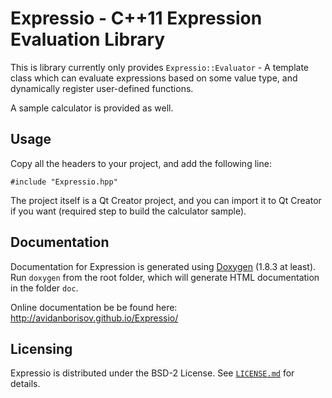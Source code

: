 Expressio - C++11 Expression Evaluation Library
===============================================

This is library currently only provides `Expressio::Evaluator` - A template class which can evaluate expressions based on some value type, and dynamically register user-defined functions.

A sample calculator is provided as well.

Usage
-----

Copy all the headers to your project, and add the following line:

    #include "Expressio.hpp"
    
The project itself is a Qt Creator project, and you can import it to Qt Creator if you want (required step to build the calculator sample).

Documentation
-------------

Documentation for Expression is generated using [Doxygen](http://www.stack.nl/~dimitri/doxygen/index.html) (1.8.3 at least). Run `doxygen` from the root folder, which will generate HTML documentation in the folder `doc`.

Online documentation be be found here: http://avidanborisov.github.io/Expressio/

Licensing
---------

Expressio is distributed under the BSD-2 License. See [<code>LICENSE.md</code>](LICENSE.md) for details.
